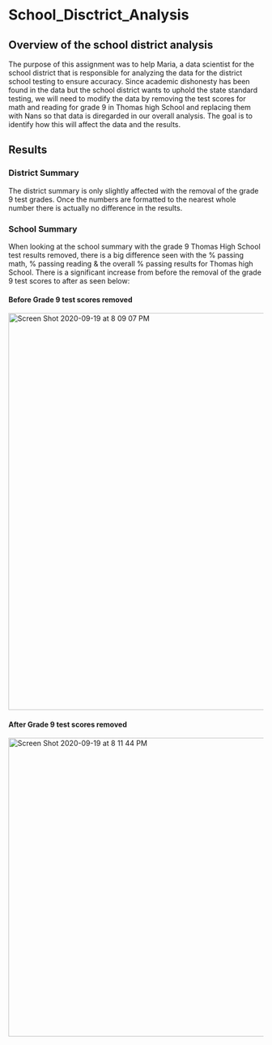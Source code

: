 # School_Disctrict_Analysis
## Overview of the school district analysis
The purpose of this assignment was to help Maria, a data scientist for the school district that is responsible for analyzing the data for the district school testing to ensure accuracy. Since academic dishonesty has been found in the data but the school district wants to uphold the state standard testing, we will need to modify the data by removing the test scores for math and reading for grade 9 in Thomas high School and replacing them with Nans so that data is diregarded in our overall analysis. The goal is to identify how this will affect the data and the results.
## Results
### District Summary
The district summary is only slightly affected with the removal of the grade 9 test grades. Once the numbers are formatted to the nearest whole number there is actually no difference in the results. 
### School Summary
When looking at the school summary with the grade 9 Thomas High School test results removed, there is a big difference seen with the % passing math, % passing reading & the overall % passing results for Thomas high School. There is a significant increase from before the removal of the grade 9 test scores to after as seen below: 
#### Before Grade 9 test scores removed
<img width="784" alt="Screen Shot 2020-09-19 at 8 09 07 PM" src="https://user-images.githubusercontent.com/69806770/93691503-15802b80-fab4-11ea-889c-292d4be4caf8.png">

#### After Grade 9 test scores removed
<img width="590" alt="Screen Shot 2020-09-19 at 8 11 44 PM" src="https://user-images.githubusercontent.com/69806770/93691529-71e34b00-fab4-11ea-9506-656a7edf6705.png">
